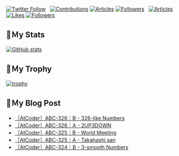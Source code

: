 [![Twitter Follow](https://img.shields.io/twitter/follow/hyperdb?label=twitter&logo=twitter&style=plastic)](https://twitter.com/hyperdb)
&nbsp;
[![Contributions](https://badgen.org/img/qiita/hyperdb/contributions?style=plastic)](https://qiita.com/hyperdb)
[![Articles](https://badgen.org/img/qiita/hyperdb/articles?style=plastic)](https://qiita.com/hyperdb)
[![Followers](https://badgen.org/img/qiita/hyperdb/followers?style=plastic)](https://qiita.com/hyperdb)
&nbsp;
[![Articles](https://badgen.org/img/zenn/hyperdb/articles)](https://zenn.dev/hyperdb)
[![Likes](https://badgen.org/img/zenn/hyperdb/likes?style=plastic)](https://zenn.dev/hyperdb)
[![Followers](https://badgen.org/img/zenn/hyperdb/followers?style=plastic)](https://zenn.dev/hyperdb)

## 🔖Ｍy Stats

[![GitHub stats](https://github-readme-stats-eight-theta.vercel.app/api?username=hyperdb&theme=radical&count_private=true&show_icons=true)](https://github.com/anuraghazra/github-readme-stats)

## 🔖Ｍy Trophy

[![trophy](https://github-profile-trophy.vercel.app/?username=hyperdb&theme=onedark)](https://github.com/ryo-ma/github-profile-trophy)

## 🔖Ｍy Blog Post

<!-- BLOG-POST-LIST:START -->
- [［AtCoder］ABC-326｜B - 326-like Numbers](https://zenn.dev/hyperdb/articles/bee5c588ee4781)
- [［AtCoder］ABC-326｜A - 2UP3DOWN](https://zenn.dev/hyperdb/articles/2d8e22b507130f)
- [［AtCoder］ABC-325｜B - World Meeting](https://zenn.dev/hyperdb/articles/83b0e067dd99d0)
- [［AtCoder］ABC-325｜A - Takahashi san](https://zenn.dev/hyperdb/articles/546a97ab4506cc)
- [［AtCoder］ABC-324｜B - 3-smooth Numbers](https://zenn.dev/hyperdb/articles/b71b8f48b8babb)
<!-- BLOG-POST-LIST:END -->
